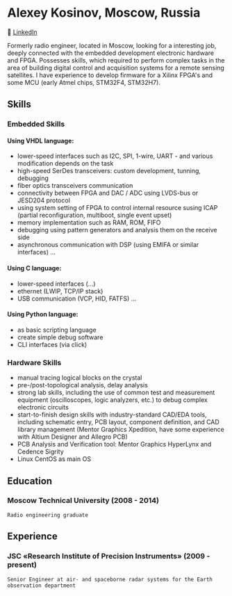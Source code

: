 # Alexey Kosinov, Moscow, Russia

:email: [LinkedIn](https://www.linkedin.com/in/a-kosinov/)

Formerly radio engineer, located in Moscow, looking for a interesting job, deeply connected with the embedded development electronic hardware and FPGA. Possesses skills, which required to perform complex tasks in the area of building digital control and acquisition systems for a remote sensing satellites. 
I have experience to develop firmware for a Xilinx FPGA's and some MCU (early Atmel chips, STM32F4, STM32H7). 

## Skills

### Embedded Skills

#### Using VHDL language:
  - lower-speed interfaces such as I2C, SPI, 1-wire, UART - and various modification depends on the task
  - high-speed SerDes transceivers: custom development, tunning, debugging
  - fiber optics transceivers communication
  - connectivity between FPGA and DAC / ADC using LVDS-bus or JESD204 protocol
  - using system setting of FPGA to control internal resource susing ICAP (partial reconfiguration, multiboot, single event upset)
  - memory implementation such as RAM, ROM, FIFO
  - debugging using pattern generators and analysis them on the receive side
  - asynchronous communication with DSP (using EMIFA or similar interfaces)
  ...
  
#### Using C language:
  - lower-speed interfaces (...)
  - ethernet (LWIP, TCP/IP stack)
  - USB communication (VCP, HID, FATFS)
  ...

#### Using Python language:
  - as basic scripting language
  - create simple debug software
  - CLI interfaces (via click)

### Hardware Skills
  - manual tracing logical blocks on the crystal
  - pre-/post-topological analysis, delay analysis
  - strong lab skills, including the use of common test and measurement equipment (oscilloscopes, logic analyzers, etc.) to debug complex electronic circuits
  - start-to-finish design skills with industry-standard CAD/EDA tools, including schematic entry, PCB layout, component definition, and CAD library management (Mentor Graphics Xpedition, have some experience with Altium Designer and Allegro PCB)
  - PCB Analysis and Verification tool: Mentor Graphics HyperLynx and Cedence Sigrity
  - Linux CentOS as main OS 

## Education

### Moscow Technical University (2008 - 2014)
    Radio engineering graduate

## Experience

### JSC «Research Institute of Precision Instruments» (2009 - present)
    Senior Engineer at air- and spaceborne radar systems for the Earth observation department
